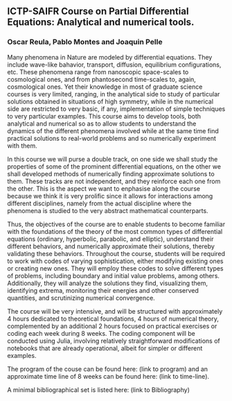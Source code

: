 ## ICTP-SAIFR Course on Partial Differential Equations:  Analytical and numerical tools.

### Oscar Reula, Pablo Montes and Joaquin Pelle

Many phenomena in Nature are modeled by differential equations. They include wave-like bahavior, transport, diffusion, equilibrium configurations, etc. These phenomena range from nanoscopic space-scales to cosmological ones, and from phantosecond time-scales to, again, cosmological ones. Yet their knowledge in most of graduate science courses is very limited, ranging, in the analytical side to study of particular solutions obtained in situations of high symmetry, while in the numerical side are restricted to very basic, if any, implementation of simple techniques to very particular examples. This course aims to develop tools, both analytical and numerical so as to allow students to understand the dynamics of the different phenomena involved while at the same time find practical solutions to real-world problems and so numerically experiment with them.  

In this course we will purse a double track, on one side we shall study the properties of some of the prominent differential equations, on the other we shall developed methods of numerically finding approximate solutions to them. These tracks are not independent, and they reinforce each one from the other. This is the aspect we want to enphasise along the course because we think it is very prolific since it allows for interactions among different disciplines, namely from the actual discipline where the phenomena is studied to the very abstract mathematical counterparts. 

Thus, the objectives of the course are to enable students to become familiar with the foundations of the theory of the most common types of differential equations (ordinary, hyperbolic, parabolic, and elliptic), understand their different behaviors, and numerically approximate their solutions, thereby validating these behaviors. Throughout the course, students will be required to work with codes of varying sophistication, either modifying existing ones or creating new ones. They will employ these codes to solve different types of problems, including boundary and initial value problems, among others. Additionally, they will analyze the solutions they find, visualizing them, identifying extrema, monitoring their energies and other conserved quantities, and scrutinizing numerical convergence.

The course will be very intensive, and will be structured with approximately 4 hours dedicated to theoretical foundations, 4 hours of numerical theory, complemented by an additional 2 hours focused on practical exercises or coding each week during 8 weeks. The coding component will be conducted using Julia, involving relatively straightforward modifications of notebooks that are already operational, albeit for simpler or different examples.

The program of the couse can be found here: (link to program) and an approximate time line of 8 weeks can be found here: (link to time-line).

A minimal bibliographical set is listed here: (link to Bibliography)
